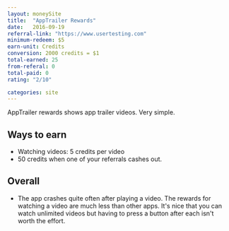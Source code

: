 ```yaml
---
layout: moneySite
title:  "AppTrailer Rewards"
date:   2016-09-19
referral-link: "https://www.usertesting.com"
minimum-redeem: $5
earn-unit: Credits
conversion: 2000 credits = $1
total-earned: 25
from-referal: 0
total-paid: 0
rating: "2/10"

categories: site
---
```


AppTrailer rewards shows app trailer videos. Very simple.


Ways to earn
---

* Watching videos: 5 credits per video
* 50 credits when one of your referrals cashes out.

Overall
-----

* The app crashes quite often after playing a video. The rewards for watching a video are much less than other apps. It's nice that you can watch unlimited videos but having to press a button after each isn't worth the effort.
